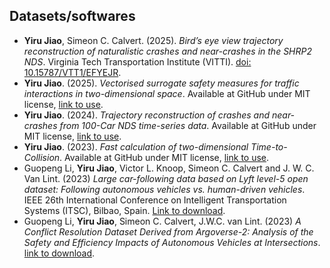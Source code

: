 ## Datasets/softwares
- __Yiru Jiao__, Simeon C. Calvert. (2025). _Bird’s eye view trajectory reconstruction of naturalistic crashes and near-crashes in the SHRP2 NDS_. Virginia Tech Transportation Institute (VITTI). [doi: 10.15787/VTT1/EFYEJR](https://doi.org/10.15787/VTT1/EFYEJR).
- __Yiru Jiao__. (2025). _Vectorised surrogate safety measures for traffic interactions in two-dimensional space_. Available at GitHub under MIT license, [link to use](https://github.com/Yiru-Jiao/SSMsOnPlane/).
- __Yiru Jiao__. (2024). _Trajectory reconstruction of crashes and near-crashes from 100-Car NDS time-series data_. Available at GitHub under MIT license, [link to use](https://github.com/Yiru-Jiao/Reconstruct100CarNDSData).
- __Yiru Jiao__. (2023). _Fast calculation of two-dimensional Time-to-Collision_. Available at GitHub under MIT license, [link to use](https://github.com/Yiru-Jiao/Two-Dimensional-Time-To-Collision/).
- Guopeng Li, __Yiru Jiao__, Victor L. Knoop, Simeon C. Calvert and J. W. C. Van Lint. (2023) _Large car-following data based on Lyft level-5 open dataset: Following autonomous vehicles vs. human-driven vehicles_. IEEE 26th International Conference on Intelligent Transportation Systems (ITSC), Bilbao, Spain. [Link to download](https://data.4tu.nl/datasets/1255994c-c64f-40f5-8121-9e952e308c9a).
- Guopeng Li, __Yiru Jiao__, Simeon C. Calvert, J.W.C. van Lint. (2023) _A Conflict Resolution Dataset Derived from Argoverse-2: Analysis of the Safety and Efficiency Impacts of Autonomous Vehicles at Intersections_. [link to download](https://data.4tu.nl/datasets/8d6ee0b0-8ed5-43f3-b1c9-7665cc163e87/2).

